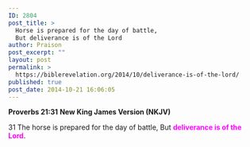 ```yaml
---
ID: 2804
post_title: >
  Horse is prepared for the day of battle,
  But deliverance is of the Lord
author: Praison
post_excerpt: ""
layout: post
permalink: >
  https://biblerevelation.org/2014/10/deliverance-is-of-the-lord/
published: true
post_date: 2014-10-21 16:06:05
---
```

<strong>Proverbs 21:31</strong>
<strong> New King James Version (NKJV)</strong>

31 The horse is prepared for the day of battle,
But <span style="color: #ff00ff;"><strong>deliverance is of the Lord</strong></span>.